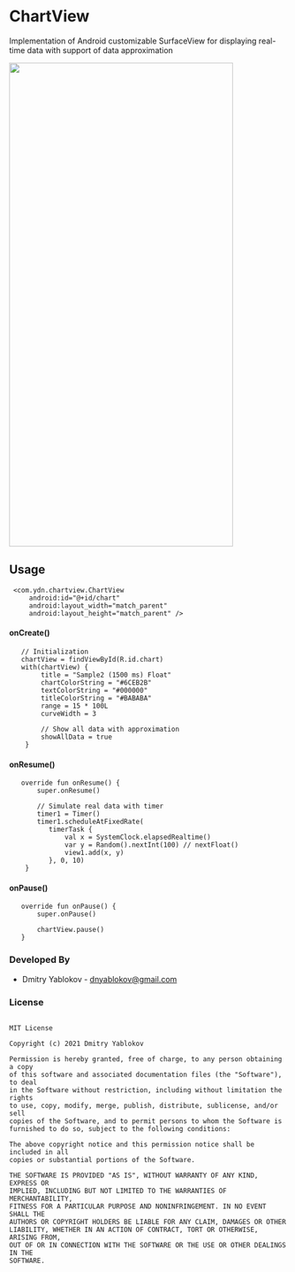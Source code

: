 # ChartView

Implementation of Android customizable SurfaceView for displaying real-time data with support of data approximation  

<img src=https://user-images.githubusercontent.com/3678050/132568300-59f18c1e-383b-425f-bdf2-09b4fccd1087.gif width="405" height="874">


## **Usage**

     <com.ydn.chartview.ChartView
         android:id="@+id/chart"
         android:layout_width="match_parent"
         android:layout_height="match_parent" />
#### onCreate()
       // Initialization
       chartView = findViewById(R.id.chart)
       with(chartView) {
            title = "Sample2 (1500 ms) Float"
            chartColorString = "#6CEB2B"
            textColorString = "#000000"
            titleColorString = "#BABABA"
            range = 15 * 100L
            curveWidth = 3
            
            // Show all data with approximation
            showAllData = true
        }
#### onResume()
       override fun onResume() {
           super.onResume()

           // Simulate real data with timer
           timer1 = Timer() 
           timer1.scheduleAtFixedRate(
              timerTask {
                  val x = SystemClock.elapsedRealtime()
                  var y = Random().nextInt(100) // nextFloat()
                  view1.add(x, y)
              }, 0, 10)
        }      
#### onPause()
       override fun onPause() {
           super.onPause()
           
           chartView.pause()
       }

### **Developed By**
  - Dmitry Yablokov - [dnyablokov@gmail.com](mailto:dnyablokov@gmail.com)


  ### **License**
```      

MIT License

Copyright (c) 2021 Dmitry Yablokov

Permission is hereby granted, free of charge, to any person obtaining a copy
of this software and associated documentation files (the "Software"), to deal
in the Software without restriction, including without limitation the rights
to use, copy, modify, merge, publish, distribute, sublicense, and/or sell
copies of the Software, and to permit persons to whom the Software is
furnished to do so, subject to the following conditions:

The above copyright notice and this permission notice shall be included in all
copies or substantial portions of the Software.

THE SOFTWARE IS PROVIDED "AS IS", WITHOUT WARRANTY OF ANY KIND, EXPRESS OR
IMPLIED, INCLUDING BUT NOT LIMITED TO THE WARRANTIES OF MERCHANTABILITY,
FITNESS FOR A PARTICULAR PURPOSE AND NONINFRINGEMENT. IN NO EVENT SHALL THE
AUTHORS OR COPYRIGHT HOLDERS BE LIABLE FOR ANY CLAIM, DAMAGES OR OTHER
LIABILITY, WHETHER IN AN ACTION OF CONTRACT, TORT OR OTHERWISE, ARISING FROM,
OUT OF OR IN CONNECTION WITH THE SOFTWARE OR THE USE OR OTHER DEALINGS IN THE
SOFTWARE.

```      

